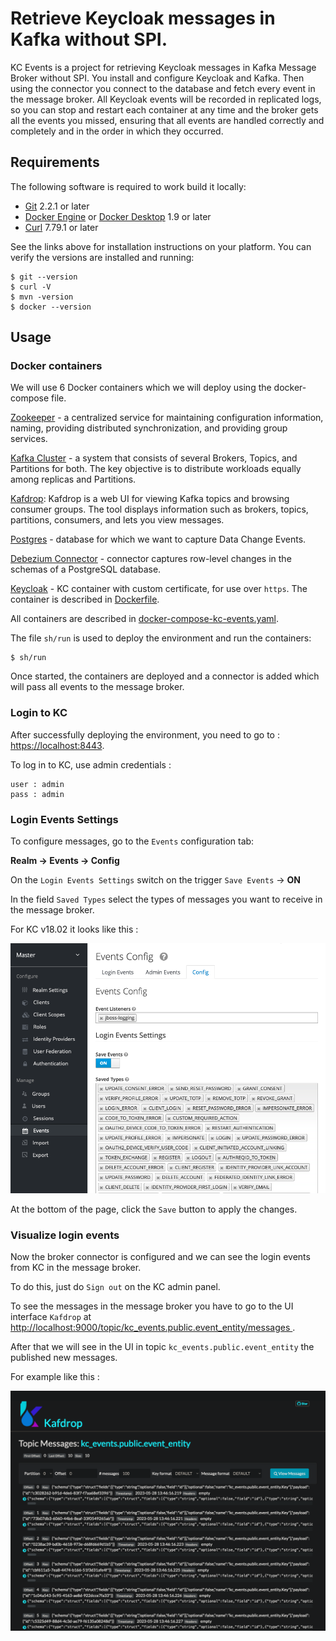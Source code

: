 # Retrieve Keycloak messages in Kafka without SPI.

KC Events is a project for retrieving Keycloak messages in Kafka Message Broker without SPI.
You install and configure Keycloak and Kafka. Then using the connector you connect to the database and fetch every event in the message broker.
All Keycloak events will be recorded in replicated logs, so you can stop and restart each container at any time and the broker gets all the events you missed, ensuring that all events are handled correctly and completely and in the order in which they occurred.

## Requirements

The following software is required to work build it locally:

* [Git](https://git-scm.com) 2.2.1 or later
* [Docker Engine](https://docs.docker.com/engine/install/) or [Docker Desktop](https://docs.docker.com/desktop/) 1.9 or later
* [Curl](https://curl.se/) 7.79.1 or later

See the links above for installation instructions on your platform. You can verify the versions are installed and running:

    $ git --version
    $ curl -V
    $ mvn -version
    $ docker --version

## Usage
### Docker containers

We will use 6 Docker containers which we will deploy using the docker-compose file.

[Zookeeper](https://github.com/apache/zookeeper) - a centralized service for maintaining configuration information, naming, providing distributed synchronization, and providing group services.

[Kafka Cluster](https://kafka.apache.org) - a system that consists of several Brokers, Topics, and Partitions for both. The key objective is to distribute workloads equally among replicas and Partitions.

[Kafdrop](https://github.com/obsidiandynamics/kafdrop): Kafdrop is a web UI for viewing Kafka topics and browsing consumer groups. The tool displays information such as brokers, topics, partitions, consumers, and lets you view messages.

[Postgres](https://www.postgresql.org/) - database for which we want to capture Data Change Events.

[Debezium Connector](https://debezium.io/) - connector captures row-level changes in the schemas of a PostgreSQL database.

[Keycloak](https://www.keycloak.org/) - KC container with custom certificate, for use over `https`. The container is described in [Dockerfile](https://github.com/shvyrev/kc-events/blob/main/docker/Dockerfile).

All containers are described in [docker-compose-kc-events.yaml](https://github.com/shvyrev/kc-events/blob/main/docker/docker-compose-kc-events.yaml).

The file ``sh/run`` is used to deploy the environment and run the containers:

```shell
$ sh/run
```

Once started, the containers are deployed and a connector is added which will pass all events to the message broker.

### Login to KC

After successfully deploying the environment, you need to go to : [https://localhost:8443](https://localhost:8443).

To log in to KC, use admin credentials :
```properties
user : admin
pass : admin
```

### Login Events Settings

To configure messages, go to the `Events` configuration tab: 

**Realm -> Events -> Config**

On the `Login Events Settings` switch on the trigger `Save Events` -> **ON**

In the field `Saved Types` select the types of messages you want to receive in the message broker.

For KC v18.02 it looks like this :

![Login Events Setting](/docs/images/KC.png?raw=true "Login Events Setting for KC v18.02")

At the bottom of the page, click the `Save` button to apply the changes.

### Visualize login events

Now the broker connector is configured and we can see the login events from KC in the message broker.

To do this, just do `Sign out` on the KC admin panel.

To see the messages in the message broker you have to go to the UI interface `Kafdrop` at [http://localhost:9000/topic/kc_events.public.event_entity/messages
](http://localhost:9000/topic/kc_events.public.event_entity/messages).

After that we will see in the UI in topic `kc_events.public.event_entity` the published new messages.

For example like this :

![KafDrop UI](/docs/images/KafDrop.png?raw=true "KafDrop UI")